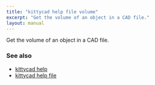 ```yaml
---
title: "kittycad help file volume"
excerpt: "Get the volume of an object in a CAD file."
layout: manual
---
```


Get the volume of an object in a CAD file.

### See also

* [kittycad help](./kittycad_help)
* [kittycad help file](./kittycad_help_file)